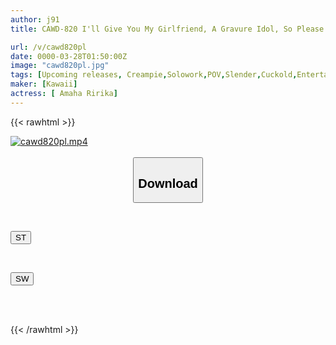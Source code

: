 ```yaml
---
author: j91
title: CAWD-820 I'll Give You My Girlfriend, A Gravure Idol, So Please Forgive Me... Taking Advantage Of Her Weakness, I Impregnate Her In The Real Life Of Showbiz, Rape NTR, Amano Ririka

url: /v/cawd820pl
date: 0000-03-28T01:50:00Z
image: "cawd820pl.jpg"
tags: [Upcoming releases, Creampie,Solowork,POV,Slender,Cuckold,Entertainer	]
maker: [Kawaii]
actress: [ Amaha Ririka]
---
```



{{< rawhtml >}}

<div class="video" data-videoid="pending_link.html">
    <a href="javascript:;">
        <img src="/v/cawd820pl/cawd820pl.jpg" width="WIDTH" height="HEIGHT" alt="cawd820pl.mp4" loading="lazy">
    </a>
</div>

<script type="text/javascript" src="https://j91.asia/asset/on-demand-pend.js"></script>

<br>
  <link rel="stylesheet" href="https://j91.asia/asset/bs5.css">
  
  <center>
  <button class="btn btn-primary" type="button" data-bs-toggle="collapse" data-bs-target=".multi-collapse" aria-expanded="false" aria-controls="multiCollapseExample1 multiCollapseExample2"><h2>Download</h2></button></center>
</p>
<div class="row">
  <div class="col">
    <div class="collapse multi-collapse" id="multiCollapseExample1">
      <div class="card card-body">
	      	      <br>
<div class="buttons">  
<p><a href="https://j91.asia/pending_link.html" target="_blank"><button class="btn-hover color-3"><i class="fa fa-download"></i> ST</button></a></p></div>
    </div>
  </div>
</div>
  <div class="col">
    <div class="collapse multi-collapse" id="multiCollapseExample2">
      <div class="card card-body">
	      <br>
<div class="buttons">
<p><a href="https://j91.asia/pending_link.html" target="_blank"><button class="btn-hover color-2"><i class="fa fa-download"></i> SW</button></a></p></div>
<br><br>
      </div>
    </div>
  </div>
</div>

{{< /rawhtml >}}